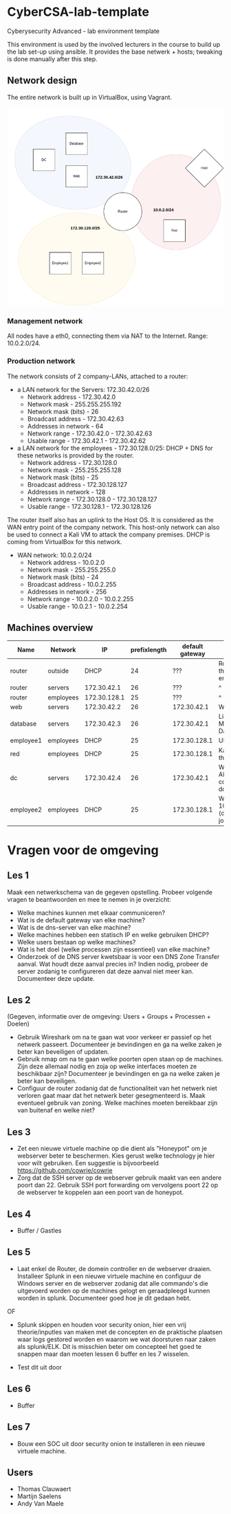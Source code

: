 # CyberCSA-lab-template
Cyberysecurity Advanced - lab environment template

This environment is used by the involved lecturers in the course to build up the lab set-up using ansible. 
It provides the base netwerk + hosts; tweaking is done manually after this step.

## Network design
The entire network is built up in VirtualBox, using Vagrant.

![network-overview](network-overview.png)

### Management network
All nodes have a eth0, connecting them via NAT to the Internet. Range: 10.0.2.0/24.

### Production network
The network consists of 2 company-LANs, attached to a router:
* a LAN network for the Servers: 172.30.42.0/26
    * Network address         - 172.30.42.0
    * Network mask            - 255.255.255.192
    * Network mask (bits)     - 26
    * Broadcast address       - 172.30.42.63
    * Addresses in network    - 64
    * Network range           - 172.30.42.0 - 172.30.42.63
    * Usable range            - 172.30.42.1 - 172.30.42.62
* a LAN network for the employees - 172.30.128.0/25: DHCP + DNS for these networks is provided by the router.
    * Network address         - 172.30.128.0
    * Network mask            - 255.255.255.128
    * Network mask (bits)     - 25
    * Broadcast address       - 172.30.128.127
    * Addresses in network    - 128
    * Network range           - 172.30.128.0 - 172.30.128.127
    * Usable range            - 172.30.128.1 - 172.30.128.126

The router itself also has an uplink to the Host OS. It is considered as the WAN entry point of the company network. This host-only network can also be used to connect a Kali VM to attack the company premises. DHCP is coming from VirtualBox for this network.
* WAN network: 10.0.2.0/24
    * Network address         - 10.0.2.0
    * Network mask            - 255.255.255.0
    * Network mask (bits)     - 24
    * Broadcast address       - 10.0.2.255
    * Addresses in network    - 256
    * Network range           - 10.0.2.0 - 10.0.2.255
    * Usable range            - 10.0.2.1 - 10.0.2.254

## Machines overview

Name      | Network   | IP                | prefixlength  | default gateway | Remarks
--------- | --------- | ----------------- | ------------- | --------------- | ---
router    | outside   | DHCP              | 24            | ???             | Router of the environment
router    | servers   | 172.30.42.1       | 26            | ???             | ^
router    | employees | 172.30.128.1      | 25            | ???             | ^
web       | servers   | 172.30.42.2       | 26            | 172.30.42.1     | Webserver
database  | servers   | 172.30.42.3       | 26            | 172.30.42.1     | Lightweight MySQL Database
employee1 | employees | DHCP              | 25            | 172.30.128.1    | Ubuntu
red       | employees | DHCP              | 25            | 172.30.128.1    | Kali outside the network
dc        | servers   | 172.30.42.4       | 26            | 172.30.42.1     | Windows AD server core with domain
employee2 | employees | DHCP              | 25            | 172.30.128.1    | Windows 10 client (domain joined) 


# Vragen voor de omgeving

## Les 1 

Maak een netwerkschema van de gegeven opstelling. Probeer volgende vragen te beantwoorden en mee te nemen in je overzicht: 

- Welke machines kunnen met elkaar communiceren?
- Wat is de default gateway van elke machine?
- Wat is de dns-server van elke machine?
- Welke machines hebben een statisch IP en welke gebruiken DHCP? 
- Welke users bestaan op welke machines?
- Wat is het doel (welke processen zijn essentieel) van elke machine?
- Onderzoek of de DNS server kwetsbaar is voor een DNS Zone Transfer aanval. Wat houdt deze aanval precies in? Indien nodig, probeer de server zodanig te configureren dat deze aanval niet meer kan. Documenteer deze update.

## Les 2 

(Gegeven, informatie over de omgeving: Users + Groups + Processen + Doelen)

- Gebruik Wireshark om na te gaan wat voor verkeer er passief op het netwerk passeert. Documenteer je bevindingen en ga na welke zaken je beter kan beveiligen of updaten. 
- Gebruik nmap om na te gaan welke poorten open staan op de machines. Zijn deze allemaal nodig en zoja op welke interfaces moeten ze beschikbaar zijn? Documenteer je bevindingen en ga na welke zaken je beter kan beveiligen.
- Configuur de router zodanig dat de functionaliteit van het netwerk niet verloren gaat maar dat het netwerk beter gesegmenteerd is. Maak eventueel gebruik van zoning. Welke machines moeten bereikbaar zijn van buitenaf en welke niet?


## Les 3 

- Zet een nieuwe virtuele machine op die dient als "Honeypot" om je webserver beter te beschermen. Kies gerust welke technology je hier voor wilt gebruiken. Een suggestie is bijvoorbeeld https://github.com/cowrie/cowrie 
- Zorg dat de SSH server op de webserver gebruik maakt van een andere poort dan 22. Gebruik SSH port forwarding om vervolgens poort 22 op de webserver te koppelen aan een poort van de honeypot. 


## Les 4 

- Buffer / Gastles


## Les 5

- Laat enkel de Router, de domein controller en de webserver draaien. Installeer Splunk in een nieuwe virtuele machine en configuur de Windows server en de webserver zodanig dat alle commando's die uitgevoerd worden op de machines gelogt en geraadpleegd kunnen worden in splunk. Documenteer goed hoe je dit gedaan hebt. 

OF

- Splunk skippen en houden voor security onion, hier een vrij theorie/inputles van maken met de concepten en de praktische plaatsen waar logs gestored worden en waarom we wat doorsturen naar zaken als splunk/ELK. Dit is misschien beter om concepteel het goed te snappen maar dan moeten lessen 6 buffer en les 7 wisselen.

- Test dit uit door <TODO use case>

## Les 6

- Buffer

## Les 7 

- Bouw een SOC uit door security onion te installeren in een nieuwe virtuele machine.



## Users
* Thomas Clauwaert
* Martijn Saelens
* Andy Van Maele
